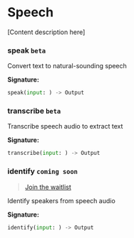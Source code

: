 # Speech 

[Content description here]

### speak `beta`

Convert text to natural-sounding speech

**Signature:**  
```python
speak(input: ) -> Output
```

### transcribe `beta`

Transcribe speech audio to extract text

**Signature:**  
```python
transcribe(input: ) -> Output
```

### identify `coming soon`

> [Join the waitlist](http://fill-this-form)

Identify speakers from speech audio    

**Signature:**  
```python
identify(input: ) -> Output
```

